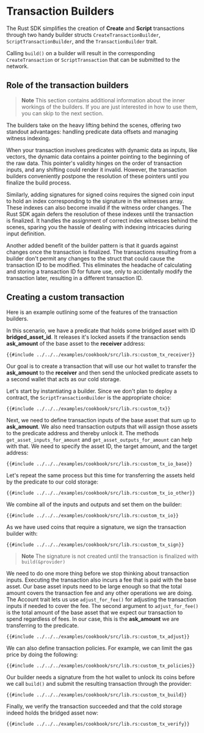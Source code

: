 # Transaction Builders

The Rust SDK simplifies the creation of **Create** and **Script** transactions through two handy builder structs `CreateTransactionBuilder`, `ScriptTransactionBuilder`, and the `TransactionBuilder` trait.

Calling `build()` on a builder will result in the corresponding `CreateTransaction` or `ScriptTransaction` that can be submitted to the network.

## Role of the transaction builders

> **Note** This section contains additional information about the inner workings of the builders. If you are just interested in how to use them, you can skip to the next section.

The builders take on the heavy lifting behind the scenes, offering two standout advantages: handling predicate data offsets and managing witness indexing.

When your transaction involves predicates with dynamic data as inputs, like vectors, the dynamic data contains a pointer pointing to the beginning of the raw data. This pointer's validity hinges on the order of transaction inputs, and any shifting could render it invalid. However, the transaction builders conveniently postpone the resolution of these pointers until you finalize the build process.

Similarly, adding signatures for signed coins requires the signed coin input to hold an index corresponding to the signature in the witnesses array. These indexes can also become invalid if the witness order changes. The Rust SDK again defers the resolution of these indexes until the transaction is finalized. It handles the assignment of correct index witnesses behind the scenes, sparing you the hassle of dealing with indexing intricacies during input definition.

Another added benefit of the builder pattern is that it guards against changes once the transaction is finalized. The transactions resulting from a builder don't permit any changes to the struct that could cause the transaction ID to be modified. This eliminates the headache of calculating and storing a transaction ID for future use, only to accidentally modify the transaction later, resulting in a different transaction ID.

## Creating a custom transaction

Here is an example outlining some of the features of the transaction builders.

In this scenario, we have a predicate that holds some bridged asset with ID **bridged_asset_id**. It releases it's locked assets if the transaction sends **ask_amount** of the base asset to the **receiver** address:

```rust,ignore
{{#include ../../../examples/cookbook/src/lib.rs:custom_tx_receiver}}
```

Our goal is to create a transaction that will use our hot wallet to transfer the **ask_amount** to the **receiver** and then send the unlocked predicate assets to a second wallet that acts as our cold storage.

Let's start by instantiating a builder. Since we don't plan to deploy a contract, the `ScriptTransactionBuilder` is the appropriate choice:

```rust,ignore
{{#include ../../../examples/cookbook/src/lib.rs:custom_tx}}
```

Next, we need to define transaction inputs of the base asset that sum up to **ask_amount**. We also need transaction outputs that will assign those assets to the predicate address and thereby unlock it. The methods `get_asset_inputs_for_amount` and `get_asset_outputs_for_amount` can help with that. We need to specify the asset ID, the target amount, and the target address:

```rust,ignore
{{#include ../../../examples/cookbook/src/lib.rs:custom_tx_io_base}}
```

Let's repeat the same process but this time for transferring the assets held by the predicate to our cold storage:

```rust,ignore
{{#include ../../../examples/cookbook/src/lib.rs:custom_tx_io_other}}
```

We combine all of the inputs and outputs and set them on the builder:

```rust,ignore
{{#include ../../../examples/cookbook/src/lib.rs:custom_tx_io}}
```

As we have used coins that require a signature, we sign the transaction builder with:

```rust,ignore
{{#include ../../../examples/cookbook/src/lib.rs:custom_tx_sign}}
```

> **Note** The signature is not created until the transaction is finalized with `build(&provider)`

We need to do one more thing before we stop thinking about transaction inputs. Executing the transaction also incurs a fee that is paid with the base asset. Our base asset inputs need to be large enough so that the total amount covers the transaction fee and any other operations we are doing. The Account trait lets us use `adjust_for_fee()` for adjusting the transaction inputs if needed to cover the fee. The second argument to `adjust_for_fee()` is the total amount of the base asset that we expect our transaction to spend regardless of fees. In our case, this is the **ask_amount** we are transferring to the predicate.

```rust,ignore
{{#include ../../../examples/cookbook/src/lib.rs:custom_tx_adjust}}
```

We can also define transaction policies. For example, we can limit the gas price by doing the following:

```rust,ignore
{{#include ../../../examples/cookbook/src/lib.rs:custom_tx_policies}}
```

Our builder needs a signature from the hot wallet to unlock its coins before we call `build()` and submit the resulting transaction through the provider:

```rust,ignore
{{#include ../../../examples/cookbook/src/lib.rs:custom_tx_build}}
```

Finally, we verify the transaction succeeded and that the cold storage indeed holds the bridged asset now:

```rust,ignore
{{#include ../../../examples/cookbook/src/lib.rs:custom_tx_verify}}
```
